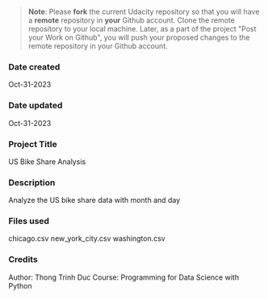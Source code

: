>**Note**: Please **fork** the current Udacity repository so that you will have a **remote** repository in **your** Github account. Clone the remote repository to your local machine. Later, as a part of the project "Post your Work on Github", you will push your proposed changes to the remote repository in your Github account.

### Date created
Oct-31-2023

### Date updated
Oct-31-2023

### Project Title
US Bike Share Analysis

### Description
Analyze the US bike share data with month and day

### Files used
chicago.csv
new_york_city.csv
washington.csv

### Credits
Author: Thong Trinh Duc
Course: Programming for Data Science with Python

